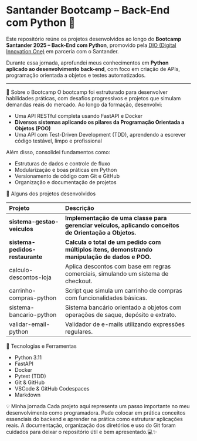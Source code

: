 # Santander Bootcamp – Back-End com Python 🚀

Este repositório reúne os projetos desenvolvidos ao longo do **Bootcamp Santander 2025 – Back-End com Python**, promovido pela [DIO (Digital Innovation One)](https://www.dio.me/) em parceria com o Santander.

Durante essa jornada, aprofundei meus conhecimentos em **Python aplicado ao desenvolvimento back-end**, com foco em criação de APIs, programação orientada a objetos e testes automatizados.

---

🌟 Sobre o Bootcamp
O bootcamp foi estruturado para desenvolver habilidades práticas, com desafios progressivos e projetos que simulam demandas reais do mercado. Ao longo da formação, desenvolvi:

*   Uma API RESTful completa usando FastAPI e Docker
*   **Diversos sistemas aplicando os pilares da Programação Orientada a Objetos (POO)**
*   Uma API com Test-Driven Development (TDD), aprendendo a escrever código testável, limpo e profissional

Além disso, consolidei fundamentos como:

*   Estruturas de dados e controle de fluxo
*   Modularização e boas práticas em Python
*   Versionamento de código com Git e GitHub
*   Organização e documentação de projetos

📁 Alguns dos projetos desenvolvidos

| Projeto                       | Descrição                                                                                             |
| :---------------------------- | :---------------------------------------------------------------------------------------------------- |
| **sistema-gestao-veiculos**   | **Implementação de uma classe para gerenciar veículos, aplicando conceitos de Orientação a Objetos.** |
| **sistema-pedidos-restaurante** | **Calcula o total de um pedido com múltiplos itens, demonstrando manipulação de dados e POO.**      |
| calculo-descontos-loja        | Aplica descontos com base em regras comerciais, simulando um sistema de checkout.                     |
| carrinho-compras-python       | Script que simula um carrinho de compras com funcionalidades básicas.                                 |
| sistema-bancario-python       | Sistema bancário orientado a objetos com operações de saque, depósito e extrato.                      |
| validar-email-python          | Validador de e-mails utilizando expressões regulares.                                                 |

🧰 Tecnologias e Ferramentas
*   Python 3.11
*   FastAPI
*   Docker
*   Pytest (TDD)
*   Git & GitHub
*   VSCode & GitHub Codespaces
*   Markdown

💡 Minha jornada
Cada projeto aqui representa um passo importante no meu desenvolvimento como programadora. Pude colocar em prática conceitos essenciais do backend e aprender na prática como estruturar aplicações reais. A documentação, organização dos diretórios e uso do Git foram cuidados para deixar o repositório útil e bem apresentado.💻✨
